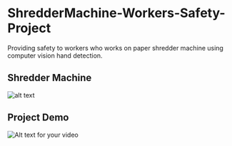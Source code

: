 # ShredderMachine-Workers-Safety-Project

Providing safety to workers who works on paper shredder machine using computer vision hand detection.

## Shredder Machine 
![alt text](https://github.com/Mann1904/ShredderMachine-Workers-Safety-Project/blob/master/test_images/img1.jpg?raw=true)

## Project Demo
![Alt text for your video](https://github.com/Mann1904/ShredderMachine-Workers-Safety-Project/blob/master/output%201.gif)

